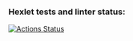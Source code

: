 ### Hexlet tests and linter status:
[![Actions Status](https://github.com/kos342/qa-auto-engineer-javascript-project-44/workflows/hexlet-check/badge.svg)](https://github.com/kos342/qa-auto-engineer-javascript-project-44/actions)